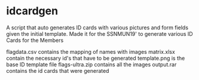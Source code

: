 # idcardgen
A script that auto generates ID cards with various pictures and form fields given the initial template.
Made it for the SSNMUN19' to generate various ID Cards for the Members


flagdata.csv contains the mapping of names with images
matrix.xlsx contain the necessary id's that have to be generated
template.png is the base ID template file
flags-ultra.zip contains all the images 
output.rar contains the id cards that were generated

